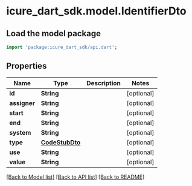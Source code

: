 # icure_dart_sdk.model.IdentifierDto

## Load the model package
```dart
import 'package:icure_dart_sdk/api.dart';
```

## Properties
Name | Type | Description | Notes
------------ | ------------- | ------------- | -------------
**id** | **String** |  | [optional] 
**assigner** | **String** |  | [optional] 
**start** | **String** |  | [optional] 
**end** | **String** |  | [optional] 
**system** | **String** |  | [optional] 
**type** | [**CodeStubDto**](CodeStubDto.md) |  | [optional] 
**use** | **String** |  | [optional] 
**value** | **String** |  | [optional] 

[[Back to Model list]](../README.md#documentation-for-models) [[Back to API list]](../README.md#documentation-for-api-endpoints) [[Back to README]](../README.md)


